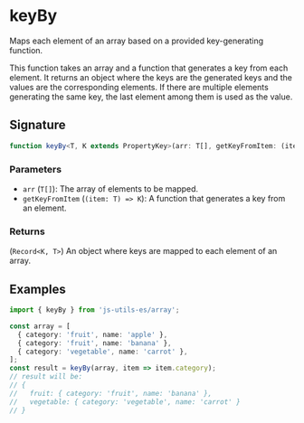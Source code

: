# keyBy

Maps each element of an array based on a provided key-generating function.

This function takes an array and a function that generates a key from each element. It returns
an object where the keys are the generated keys and the values are the corresponding elements.
If there are multiple elements generating the same key, the last element among them is used as the value.

## Signature

```typescript
function keyBy<T, K extends PropertyKey>(arr: T[], getKeyFromItem: (item: T) => K): Record<K, T>;
```

### Parameters

- `arr` (`T[]`): The array of elements to be mapped.
- `getKeyFromItem` (`(item: T) => K`): A function that generates a key from an element.

### Returns

(`Record<K, T>`) An object where keys are mapped to each element of an array.

## Examples

```typescript twoslash
import { keyBy } from 'js-utils-es/array';

const array = [
  { category: 'fruit', name: 'apple' },
  { category: 'fruit', name: 'banana' },
  { category: 'vegetable', name: 'carrot' },
];
const result = keyBy(array, item => item.category);
// result will be:
// {
//   fruit: { category: 'fruit', name: 'banana' },
//   vegetable: { category: 'vegetable', name: 'carrot' }
// }
```
